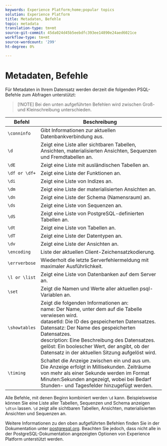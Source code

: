 ```yaml
---
keywords: Experience Platform;home;popular topics
solution: Experience Platform
title: Metadaten, Befehle
topic: metadata
translation-type: tm+mt
source-git-commit: 45da024d45b5eebdfc393ee14890e24aed6021ce
workflow-type: tm+mt
source-wordcount: '299'
ht-degree: 0%

---
```



# Metadaten, Befehle

Für Metadaten in Ihrem Datensatz werden derzeit die folgenden PSQL-Befehle zum Abfragen unterstützt:

>[!NOTE] Bei den unten aufgeführten Befehlen wird zwischen Groß- und Kleinschreibung unterschieden.

| Befehl | Beschreibung |
|------- | ------------|
| `\conninfo` | Gibt Informationen zur aktuellen Datenbankverbindung aus. |
| `\d` | Zeigt eine Liste aller sichtbaren Tabellen, Ansichten, materialisierten Ansichten, Sequenzen und Fremdtabellen an. |
| `\dE` | Zeigt eine Liste mit ausländischen Tabellen an. |
| `\df or \df+` | Zeigt eine Liste der Funktionen an. |
| `\di` | Zeigt eine Liste von Indizes an. |
| `\dm` | Zeigt eine Liste der materialisierten Ansichten an. |
| `\dn` | Zeigt eine Liste der Schema (Namensraum) an. |
| `\ds` | Zeigt eine Liste von Sequenzen an. |
| `\dS` | Zeigt eine Liste von PostgreSQL-definierten Tabellen an. |
| `\dt` | Zeigt eine Liste von Tabellen an. |
| `\dT` | Zeigt eine Liste der Datentypen an. |
| `\dv` | Zeigt eine Liste der Ansichten an. |
| `\encoding` | Liste der aktuellen Client-Zeichensatzkodierung. |
| `\errverbose` | Wiederholt die letzte Serverfehlermeldung mit maximaler Ausführlichkeit. |
| `\l or \list` | Zeigt eine Liste von Datenbanken auf dem Server an. |
| `\set` | Zeigt die Namen und Werte aller aktuellen psql-Variablen an. |
| `\showtables` | Zeigt die folgenden Informationen an: <br>name: Der Name, unter dem auf die Tabelle verwiesen wird.<br>datasetId: Die ID des gespeicherten Datensatzes.<br>Datensatz: Der Name des gespeicherten Datensatzes.<br>description: Eine Beschreibung des Datensatzes.<br>gelöst: Ein boolescher Wert, der angibt, ob der Datensatz in der aktuellen Sitzung aufgelöst wird. |
| `\timing` | Schaltet die Anzeige zwischen ein und aus um. Die Anzeige erfolgt in Millisekunden. Zeiträume von mehr als einer Sekunde werden im Format Minuten:Sekunden angezeigt, wobei bei Bedarf Stunden- und Tagesfelder hinzugefügt werden. |

Alle Befehle, mit denen Beginn kombiniert werden `\d` kann. Beispielsweise können Sie eine Liste aller Tabellen, Sequenzen und Schema anzeigen `\dtsn` lassen. `\d` zeigt alle sichtbaren Tabellen, Ansichten, materialisierten Ansichten und Sequenzen an.

Weitere Informationen zu den oben aufgeführten Befehlen finden Sie in der Dokumentation unter [postgresql.org](https://www.postgresql.org/docs/10/app-psql.html). Beachten Sie jedoch, dass nicht alle in der PostgreSQL-Dokumentation angezeigten Optionen von Experience Platform unterstützt werden.

